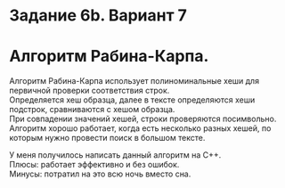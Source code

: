 # Задание 6b. Вариант 7

# Алгоритм Рабина-Карпа.

Алгоритм Рабина-Карпа использует полиноминальные хеши для первичной проверки соответствия строк.  
Определяется хеш образца, далее в тексте определяются хеши подстрок, сравниваются с хешом образца.  
При совпадении значений хешей, строки проверяются посимвольно.  
Алгоритм хорошо работает, когда есть несколько разных хешей, по которым нужно провести поиск в большом тексте.  

У меня получилось написать данный алгоритм на C++.  
Плюсы: работает эффективно и без ошибок.  
Минусы: потратил на это всю ночь вместо сна.  
